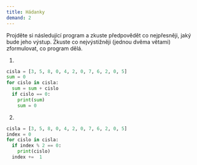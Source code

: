 ```yaml
---
title: Hádanky
demand: 2
---
```


Projděte si následující program a zkuste předpovědět co nejpřesněji, jaký bude jeho výstup. Zkuste co nejvýstižněji (jednou dvěma větami) zformulovat, co program dělá.

1.

```py
cisla = [3, 5, 8, 0, 4, 2, 0, 7, 6, 2, 0, 5]
sum = 0
for cislo in cisla:
  sum = sum + cislo
  if cislo == 0:
    print(sum)
    sum = 0
```

2.

```py
cisla = [3, 5, 8, 0, 4, 2, 0, 7, 6, 2, 0, 5]
index = 0
for cislo in cisla:
  if index % 2 == 0:
    print(cislo)
  index +=  1
```
